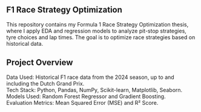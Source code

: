 ## F1 Race Strategy Optimization

This repository contains my Formula 1 Race Strategy Optimization thesis, where I apply EDA and regression models to analyze pit-stop strategies, tyre choices and lap times. The goal is to optimize race strategies based on historical data.

## Project Overview
Data Used: Historical F1 race data from the 2024 season, up to and including the Dutch Grand Prix.  
Tech Stack: Python, Pandas, NumPy, Scikit-learn, Matplotlib, Seaborn.  
Models Used: Random Forest Regressor and Gradient Boosting.  
Evaluation Metrics: Mean Squared Error (MSE) and R² Score.  

